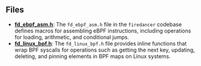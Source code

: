 
## Files
- **[fd_ebpf_asm.h](ebpf/fd_ebpf_asm.h.driver.md)**: The `fd_ebpf_asm.h` file in the `firedancer` codebase defines macros for assembling eBPF instructions, including operations for loading, arithmetic, and conditional jumps.
- **[fd_linux_bpf.h](ebpf/fd_linux_bpf.h.driver.md)**: The `fd_linux_bpf.h` file provides inline functions that wrap BPF syscalls for operations such as getting the next key, updating, deleting, and pinning elements in BPF maps on Linux systems.
